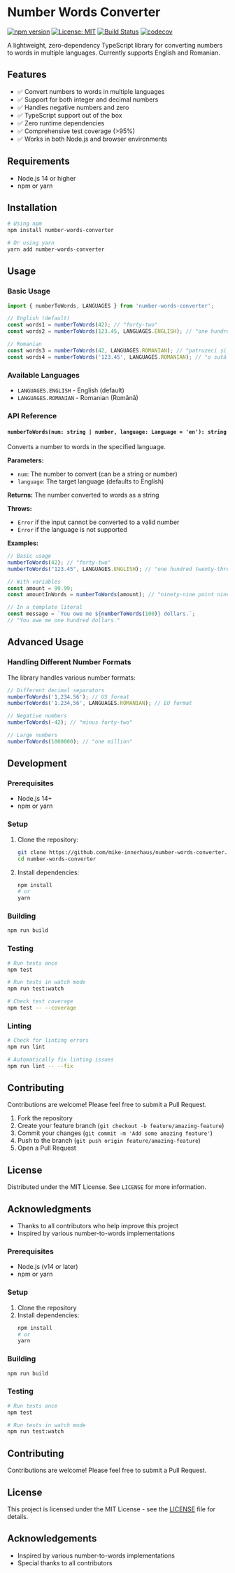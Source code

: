 # Number Words Converter

[![npm version](https://badge.fury.io/js/number-words-converter.svg)](https://badge.fury.io/js/number-words-converter)
[![License: MIT](https://img.shields.io/badge/License-MIT-yellow.svg)](https://opensource.org/licenses/MIT)
[![Build Status](https://github.com/mike-innerhaus/number-words-converter/actions/workflows/test.yml/badge.svg)](https://github.com/mike-innerhaus/number-words-converter/actions)
[![codecov](https://codecov.io/gh/mike-innerhaus/number-words-converter/graph/badge.svg)](https://codecov.io/gh/mike-innerhaus/number-words-converter)

A lightweight, zero-dependency TypeScript library for converting numbers to words in multiple languages. Currently supports English and Romanian.

## Features

- ✅ Convert numbers to words in multiple languages
- ✅ Support for both integer and decimal numbers
- ✅ Handles negative numbers and zero
- ✅ TypeScript support out of the box
- ✅ Zero runtime dependencies
- ✅ Comprehensive test coverage (>95%)
- ✅ Works in both Node.js and browser environments

## Requirements

- Node.js 14 or higher
- npm or yarn

## Installation

```bash
# Using npm
npm install number-words-converter

# Or using yarn
yarn add number-words-converter
```

## Usage

### Basic Usage

```typescript
import { numberToWords, LANGUAGES } from 'number-words-converter';

// English (default)
const words1 = numberToWords(42); // "forty-two"
const words2 = numberToWords(123.45, LANGUAGES.ENGLISH); // "one hundred twenty-three point forty-five"

// Romanian
const words3 = numberToWords(42, LANGUAGES.ROMANIAN); // "patruzeci și doi"
const words4 = numberToWords('123.45', LANGUAGES.ROMANIAN); // "o sută douăzeci și trei virgulă patruzeci și cinci"
```

### Available Languages

- `LANGUAGES.ENGLISH` - English (default)
- `LANGUAGES.ROMANIAN` - Romanian (Română)

### API Reference

#### `numberToWords(num: string | number, language: Language = 'en'): string`

Converts a number to words in the specified language.

**Parameters:**
- `num`: The number to convert (can be a string or number)
- `language`: The target language (defaults to English)

**Returns:** The number converted to words as a string

**Throws:**
- `Error` if the input cannot be converted to a valid number
- `Error` if the language is not supported

**Examples:**
```typescript
// Basic usage
numberToWords(42); // "forty-two"
numberToWords("123.45", LANGUAGES.ENGLISH); // "one hundred twenty-three point forty-five"

// With variables
const amount = 99.99;
const amountInWords = numberToWords(amount); // "ninety-nine point ninety-nine"

// In a template literal
const message = `You owe me ${numberToWords(100)} dollars.`;
// "You owe me one hundred dollars."
```

## Advanced Usage

### Handling Different Number Formats

The library handles various number formats:

```typescript
// Different decimal separators
numberToWords('1,234.56'); // US format
numberToWords('1.234,56', LANGUAGES.ROMANIAN); // EU format

// Negative numbers
numberToWords(-42); // "minus forty-two"

// Large numbers
numberToWords(1000000); // "one million"
```

## Development

### Prerequisites

- Node.js 14+
- npm or yarn

### Setup

1. Clone the repository:
   ```bash
   git clone https://github.com/mike-innerhaus/number-words-converter.git
   cd number-words-converter
   ```

2. Install dependencies:
   ```bash
   npm install
   # or
   yarn
   ```

### Building

```bash
npm run build
```

### Testing

```bash
# Run tests once
npm test

# Run tests in watch mode
npm run test:watch

# Check test coverage
npm test -- --coverage
```

### Linting

```bash
# Check for linting errors
npm run lint

# Automatically fix linting issues
npm run lint -- --fix
```

## Contributing

Contributions are welcome! Please feel free to submit a Pull Request.

1. Fork the repository
2. Create your feature branch (`git checkout -b feature/amazing-feature`)
3. Commit your changes (`git commit -m 'Add some amazing feature'`)
4. Push to the branch (`git push origin feature/amazing-feature`)
5. Open a Pull Request

## License

Distributed under the MIT License. See `LICENSE` for more information.

## Acknowledgments

- Thanks to all contributors who help improve this project
- Inspired by various number-to-words implementations

### Prerequisites

- Node.js (v14 or later)
- npm or yarn

### Setup

1. Clone the repository
2. Install dependencies:
   ```bash
   npm install
   # or
   yarn
   ```

### Building

```bash
npm run build
```

### Testing

```bash
# Run tests once
npm test

# Run tests in watch mode
npm run test:watch
```

## Contributing

Contributions are welcome! Please feel free to submit a Pull Request.

## License

This project is licensed under the MIT License - see the [LICENSE](LICENSE) file for details.

## Acknowledgements

- Inspired by various number-to-words implementations
- Special thanks to all contributors
